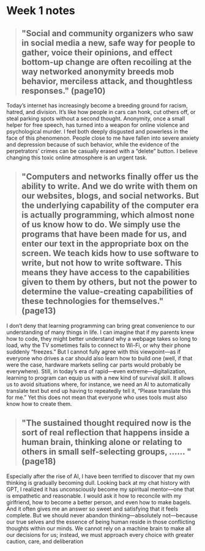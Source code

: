 # Week 1 notes
  
> ## "Social and community organizers who saw in social media a new, safe way for people to gather, voice their opinions, and effect bottom-up change are often recoiling at the way networked anonymity breeds mob behavior, merciless attack, and thoughtless responses." (page10)

Today’s internet has increasingly become a breeding ground for racism, hatred, and division. It’s like how people in cars can honk, cut others off, or steal parking spots without a second thought. Anonymity, once a small helper for free speech, has turned into a weapon for online violence and psychological murder. I feel both deeply disgusted and powerless in the face of this phenomenon. People close to me have fallen into severe anxiety and depression because of such behavior, while the evidence of the perpetrators’ crimes can be casually erased with a “delete” button. I believe changing this toxic online atmosphere is an urgent task.

> ## "Computers and networks finally offer us the ability to write. And we do write with them on our websites, blogs, and social networks. But the underlying capability of the computer era is actually programming, which almost none of us know how to do. We simply use the programs that have been made for us, and enter our text in the appropriate box on the screen. We teach kids how to use software to write, but not how to write software. This means they have access to the capabilities given to them by others, but not the power to determine the value-creating capabilities of these technologies for themselves." (page13)

I don’t deny that learning programming can bring great convenience to our understanding of many things in life. I can imagine that if my parents knew how to code, they might better understand why a webpage takes so long to load, why the TV sometimes fails to connect to Wi-Fi, or why their phone suddenly “freezes.” But I cannot fully agree with this viewpoint—as if everyone who drives a car should also learn how to build one (well, if that were the case, hardware markets selling car parts would probably be everywhere). Still, in today’s era of rapid—even extreme—digitalization, learning to program can equip us with a new kind of survival skill. It allows us to avoid situations where, for instance, we need an AI to automatically translate text but end up having to repeatedly tell it, “Please translate this for me.” Yet this does not mean that everyone who uses tools must also know how to create them.

> ## "The sustained thought required now is the sort of real reflection that happens inside a human brain, thinking alone or relating to others in small self-selecting groups, …… "(page18)

Especially after the rise of AI, I have been terrified to discover that my own thinking is gradually becoming dull. Looking back at my chat history with GPT, I realized it has unconsciously become my spiritual mentor—one that is empathetic and reasonable. I would ask it how to reconcile with my girlfriend, how to become a better person, and even how to make bagels. And it often gives me an answer so sweet and satisfying that it feels complete. But we should never abandon thinking—absolutely not—because our true selves and the essence of being human reside in those conflicting thoughts within our minds. We cannot rely on a machine brain to make all our decisions for us; instead, we must approach every choice with greater caution, care, and deliberation

